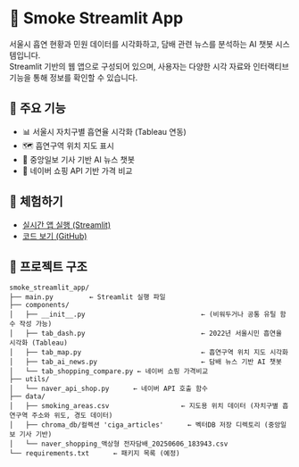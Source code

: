 # 🚬 Smoke Streamlit App

서울시 흡연 현황과 민원 데이터를 시각화하고, 담배 관련 뉴스를 분석하는 AI 챗봇 시스템입니다.  
Streamlit 기반의 웹 앱으로 구성되어 있으며, 사용자는 다양한 시각 자료와 인터랙티브 기능을 통해 정보를 확인할 수 있습니다.

## 📌 주요 기능

- 📊 서울시 자치구별 흡연율 시각화 (Tableau 연동)
- 🗺️ 흡연구역 위치 지도 표시
- 📰 중앙일보 기사 기반 AI 뉴스 챗봇
- 🛒 네이버 쇼핑 API 기반 가격 비교

## 🔗 체험하기

- [실시간 앱 실행 (Streamlit)](https://<your-app-name>.streamlit.app)
- [코드 보기 (GitHub)](https://github.com/vviyot/smoke_streamlit_app)

## 📁 프로젝트 구조
````
smoke_streamlit_app/
├── main.py			← Streamlit 실행 파일
├── components/
│   ├── __init__.py		                        ← (비워두거나 공통 유틸 함수 작성 가능)
│   ├── tab_dash.py		                        ← 2022년 서울시민 흡연율 시각화 (Tableau)
│   ├── tab_map.py		                        ← 흡연구역 위치 지도 시각화
│   ├── tab_ai_news.py	                        ← 담배 뉴스 기반 AI 챗봇
│   └── tab_shopping_compare.py	← 네이버 쇼핑 가격비교
├── utils/
│   └── naver_api_shop.py      ← 네이버 API 호출 함수
├── data/
│   ├── smoking_areas.csv				   ← 지도용 위치 데이터 (자치구별 흡연구역 주소와 위도, 경도 데이터)
│   ├── chroma_db/컬렉션 'ciga_articles'	   ← 벡터DB 저장 디렉토리 (중앙일보 기사 기반)
│   └── naver_shopping_액상형 전자담배_20250606_183943.csv
└── requirements.txt      ← 패키지 목록 (예정)
````
